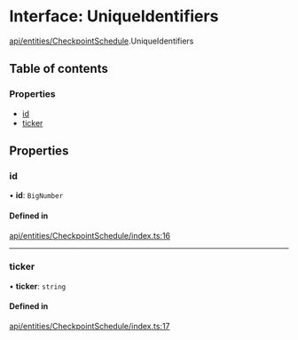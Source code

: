 # Interface: UniqueIdentifiers

[api/entities/CheckpointSchedule](../wiki/api.entities.CheckpointSchedule).UniqueIdentifiers

## Table of contents

### Properties

- [id](../wiki/api.entities.CheckpointSchedule.UniqueIdentifiers#id)
- [ticker](../wiki/api.entities.CheckpointSchedule.UniqueIdentifiers#ticker)

## Properties

### id

• **id**: `BigNumber`

#### Defined in

[api/entities/CheckpointSchedule/index.ts:16](https://github.com/PolymeshAssociation/polymesh-sdk/blob/07b115c8/src/api/entities/CheckpointSchedule/index.ts#L16)

___

### ticker

• **ticker**: `string`

#### Defined in

[api/entities/CheckpointSchedule/index.ts:17](https://github.com/PolymeshAssociation/polymesh-sdk/blob/07b115c8/src/api/entities/CheckpointSchedule/index.ts#L17)
